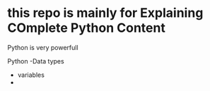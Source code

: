 <h1> this repo is mainly for Explaining COmplete Python Content </h1>

Python is very powerfull 

Python 
   -Data types 
   - variables
   - 
